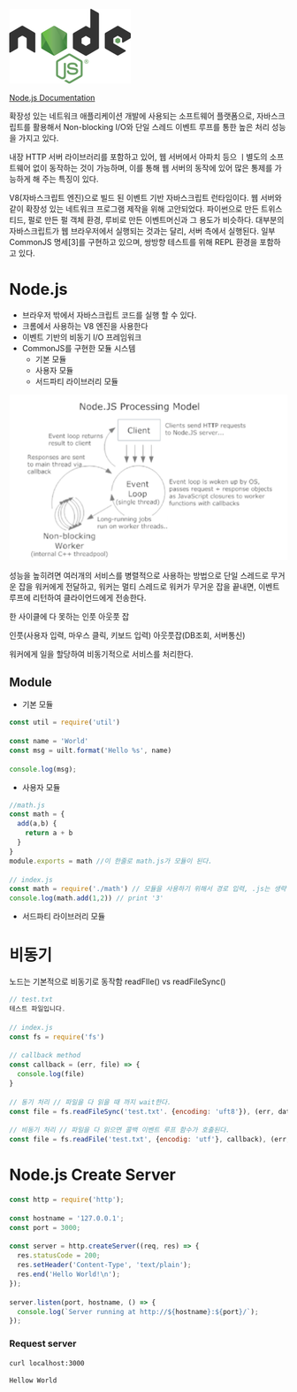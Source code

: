 
![](assets/node-7a0b8179.png)

[Node.js Documentation](https://nodejs.org/dist/latest-v8.x/docs/api/synopsis.html)

확장성 있는 네트워크 애플리케이션 개발에 사용되는 소프트웨어 플랫폼으로, 자바스크립트를 활용해서 Non-blocking I/O와 단일 스레드 이벤트 루프를 통한 높은 처리 성능을 가지고 있다.

내장 HTTP 서버 라이브러리를 포함하고 있어, 웹 서버에서 아파치 등으 ㅣ별도의 소프트웨어 없이 동작하는 것이 가능하며, 이를 통해 웹 서버의 동작에 있어 많은 통제를 가능하게 해 주는 특징이 있다.

V8(자바스크립트 엔진)으로 빌드 된 이벤트 기반 자바스크립트 런타임이다. 웹 서버와 같이 확장성 있는 네트워크 프로그램 제작을 위해 고안되었다.
파이썬으로 만든 트위스티드, 펄로 만든 펄 객체 환경, 루비로 만든 이벤트머신과 그 용도가 비슷하다. 대부분의 자바스크립트가 웹 브라우저에서 실행되는 것과는 달리, 서버 측에서 실행된다. 일부 CommonJS 명세[3]를 구현하고 있으며, 쌍방향 테스트를 위해 REPL 환경을 포함하고 있다.

# Node.js

* 브라우저 밖에서 자바스크립트 코드를 실행 할 수 있다.
* 크롬에서 사용하는 V8 엔진을 사용한다
* 이벤트 기반의 비동기 I/O 프레임워크
* CommonJS를 구현한 모듈 시스템
  + 기본 모듈
  + 사용자 모듈
  + 서드파티 라이브러리 모듈


![](assets/node-2f6d9349.png)

성능을 높히려면 여러개의 서비스를 병렬적으로 사용하는 방법으로 단일 스레드로 무거운 잡을 워커에게 전달하고, 워커는 멀티 스레드로 워커가 무거운 잡을 끝내면, 이벤트 루프에 리턴하여 클라이언드에게 전송한다.

한 사이클에 다 못하는 인풋 아웃풋 잡

인풋(사용자 입력, 마우스 클릭, 키보드 입력)
아웃풋잡(DB조회, 서버통신)

워커에게 일을 할당하여 비동기적으로 서비스를 처리한다.


## Module

* 기본 모듈
```js
const util = require('util')

const name = 'World'
const msg = uilt.format('Hello %s', name)

console.log(msg);
```

* 사용자 모듈
```js
//math.js
const math = {
  add(a,b) {
    return a + b
  }
}
module.exports = math //이 한줄로 math.js가 모듈이 된다.

// index.js
const math = require('./math') // 모듈을 사용하기 위해서 경로 입력, .js는 생략
console.log(math.add(1,2)) // print '3'
```
* 서드파티 라이브러리 모듈

# 비동기
노드는 기본적으로 비동기로 동작함
readFIle() vs readFileSync()

```js
// test.txt
테스트 파일입니다.

// index.js
const fs = require('fs')

// callback method
const callback = (err, file) => {
  console.log(file)
}

// 동기 처리 // 파일을 다 읽을 때 까지 wait한다.
const file = fs.readFileSync('test.txt'. {encoding: 'uft8'}), (err, data) => console.log(file)) // 테스트 파일입니다.

// 비동기 처리 // 파일을 다 읽으면 콜백 이벤트 루프 함수가 호출된다.
const file = fs.readFile('test.txt', {encodig: 'utf'}, callback), (err, data) => console.log(file)  // undefind
```

# Node.js Create Server

```js
const http = require('http');

const hostname = '127.0.0.1';
const port = 3000;

const server = http.createServer((req, res) => {
  res.statusCode = 200;
  res.setHeader('Content-Type', 'text/plain');
  res.end('Hello World!\n');
});

server.listen(port, hostname, () => {
  console.log(`Server running at http://${hostname}:${port}/`);
});
```

### Request server

```cmd
curl localhost:3000
```

```return
Hellow World
```
